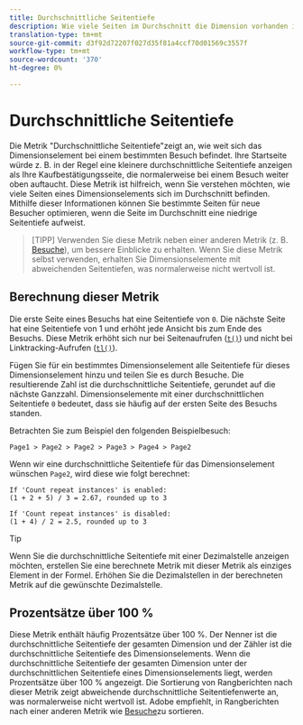 ```yaml
---
title: Durchschnittliche Seitentiefe
description: Wie viele Seiten im Durchschnitt die Dimension vorhanden ist.
translation-type: tm+mt
source-git-commit: d3f92d72207f027d35f81a4ccf70d01569c3557f
workflow-type: tm+mt
source-wordcount: '370'
ht-degree: 0%

---
```



# Durchschnittliche Seitentiefe

Die Metrik &quot;Durchschnittliche Seitentiefe&quot;zeigt an, wie weit sich das Dimensionselement bei einem bestimmten Besuch befindet. Ihre Startseite würde z. B. in der Regel eine kleinere durchschnittliche Seitentiefe anzeigen als Ihre Kaufbestätigungsseite, die normalerweise bei einem Besuch weiter oben auftaucht. Diese Metrik ist hilfreich, wenn Sie verstehen möchten, wie viele Seiten eines Dimensionselements sich im Durchschnitt befinden. Mithilfe dieser Informationen können Sie bestimmte Seiten für neue Besucher optimieren, wenn die Seite im Durchschnitt eine niedrige Seitentiefe aufweist.

>[TIPP] Verwenden Sie diese Metrik neben einer anderen Metrik (z. B. [Besuche](visits.md)), um bessere Einblicke zu erhalten. Wenn Sie diese Metrik selbst verwenden, erhalten Sie Dimensionselemente mit abweichenden Seitentiefen, was normalerweise nicht wertvoll ist.

## Berechnung dieser Metrik

Die erste Seite eines Besuchs hat eine Seitentiefe von `0`. Die nächste Seite hat eine Seitentiefe von 1 und erhöht jede Ansicht bis zum Ende des Besuchs. Diese Metrik erhöht sich nur bei Seitenaufrufen ([`t()`](/help/implement/vars/functions/t-method.md)) und nicht bei Linktracking-Aufrufen ([`tl()`](/help/implement/vars/functions/tl-method.md)).

Fügen Sie für ein bestimmtes Dimensionselement alle Seitentiefe für dieses Dimensionselement hinzu und teilen Sie es durch Besuche. Die resultierende Zahl ist die durchschnittliche Seitentiefe, gerundet auf die nächste Ganzzahl. Dimensionselemente mit einer durchschnittlichen Seitentiefe `0` bedeutet, dass sie häufig auf der ersten Seite des Besuchs standen.

Betrachten Sie zum Beispiel den folgenden Beispielbesuch:

```text
Page1 > Page2 > Page2 > Page3 > Page4 > Page2
```

Wenn wir eine durchschnittliche Seitentiefe für das Dimensionselement wünschen `Page2`, wird diese wie folgt berechnet:

```text
If 'Count repeat instances' is enabled:
(1 + 2 + 5) / 3 = 2.67, rounded up to 3

If 'Count repeat instances' is disabled:
(1 + 4) / 2 = 2.5, rounded up to 3
```

>[!TIP]
>
>Wenn Sie die durchschnittliche Seitentiefe mit einer Dezimalstelle anzeigen möchten, erstellen Sie eine berechnete Metrik mit dieser Metrik als einziges Element in der Formel. Erhöhen Sie die Dezimalstellen in der berechneten Metrik auf die gewünschte Dezimalstelle.

## Prozentsätze über 100 %

Diese Metrik enthält häufig Prozentsätze über 100 %. Der Nenner ist die durchschnittliche Seitentiefe der gesamten Dimension und der Zähler ist die durchschnittliche Seitentiefe des Dimensionselements. Wenn die durchschnittliche Seitentiefe der gesamten Dimension unter der durchschnittlichen Seitentiefe eines Dimensionselements liegt, werden Prozentsätze über 100 % angezeigt. Die Sortierung von Rangberichten nach dieser Metrik zeigt abweichende durchschnittliche Seitentiefenwerte an, was normalerweise nicht wertvoll ist. Adobe empfiehlt, in Rangberichten nach einer anderen Metrik wie [Besuche](visits.md)zu sortieren.